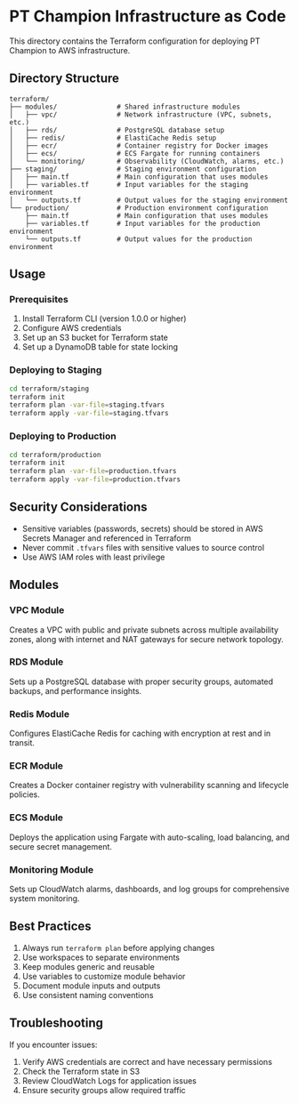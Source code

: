 # PT Champion Infrastructure as Code

This directory contains the Terraform configuration for deploying PT Champion to AWS infrastructure.

## Directory Structure

```
terraform/
├── modules/               # Shared infrastructure modules 
│   ├── vpc/               # Network infrastructure (VPC, subnets, etc.)
│   ├── rds/               # PostgreSQL database setup
│   ├── redis/             # ElastiCache Redis setup
│   ├── ecr/               # Container registry for Docker images  
│   ├── ecs/               # ECS Fargate for running containers
│   └── monitoring/        # Observability (CloudWatch, alarms, etc.)
├── staging/               # Staging environment configuration
│   ├── main.tf            # Main configuration that uses modules
│   ├── variables.tf       # Input variables for the staging environment
│   └── outputs.tf         # Output values for the staging environment
└── production/            # Production environment configuration
    ├── main.tf            # Main configuration that uses modules
    ├── variables.tf       # Input variables for the production environment
    └── outputs.tf         # Output values for the production environment
```

## Usage

### Prerequisites

1. Install Terraform CLI (version 1.0.0 or higher)
2. Configure AWS credentials
3. Set up an S3 bucket for Terraform state
4. Set up a DynamoDB table for state locking

### Deploying to Staging

```bash
cd terraform/staging
terraform init
terraform plan -var-file=staging.tfvars
terraform apply -var-file=staging.tfvars
```

### Deploying to Production

```bash
cd terraform/production
terraform init
terraform plan -var-file=production.tfvars
terraform apply -var-file=production.tfvars
```

## Security Considerations

- Sensitive variables (passwords, secrets) should be stored in AWS Secrets Manager and referenced in Terraform
- Never commit `.tfvars` files with sensitive values to source control
- Use AWS IAM roles with least privilege

## Modules

### VPC Module

Creates a VPC with public and private subnets across multiple availability zones, along with internet and NAT gateways for secure network topology.

### RDS Module

Sets up a PostgreSQL database with proper security groups, automated backups, and performance insights.

### Redis Module

Configures ElastiCache Redis for caching with encryption at rest and in transit.

### ECR Module

Creates a Docker container registry with vulnerability scanning and lifecycle policies.

### ECS Module

Deploys the application using Fargate with auto-scaling, load balancing, and secure secret management.

### Monitoring Module

Sets up CloudWatch alarms, dashboards, and log groups for comprehensive system monitoring.

## Best Practices

1. Always run `terraform plan` before applying changes
2. Use workspaces to separate environments
3. Keep modules generic and reusable
4. Use variables to customize module behavior
5. Document module inputs and outputs
6. Use consistent naming conventions

## Troubleshooting

If you encounter issues:

1. Verify AWS credentials are correct and have necessary permissions
2. Check the Terraform state in S3
3. Review CloudWatch Logs for application issues
4. Ensure security groups allow required traffic 